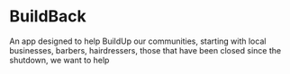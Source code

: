 # BuildBack
An app designed to help BuildUp our communities, starting with
 local businesses, barbers, hairdressers, those that have been closed since the shutdown, we want to help 
